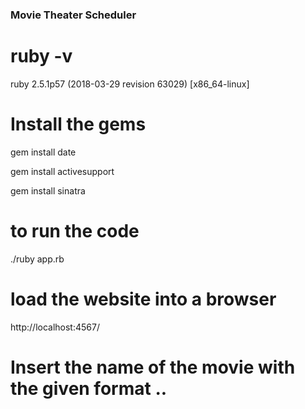 ### Movie Theater Scheduler

# ruby -v

ruby 2.5.1p57 (2018-03-29 revision 63029) [x86_64-linux]

# Install the gems

gem install date

gem install activesupport

gem install sinatra

# to run the code

./ruby app.rb

# load the website into a browser

http://localhost:4567/

# Insert the name of the movie with the given format <name>.<rpg>.<time>
